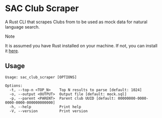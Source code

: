 # SAC Club Scraper

A Rust CLI that scrapes Clubs from to be used as mock data for natural language search.

> [!NOTE]
> It is assumed you have Rust installed on your machine. If not, you can install it [here](https://www.rust-lang.org/tools/install).

## Usage

```console
Usage: sac_club_scraper [OPTIONS]

Options:
  -t, --top-n <TOP_N>    Top N results to parse [default: 1024]
  -o, --output <OUTPUT>  Output file [default: mock.sql]
  -p, --parent <PARENT>  Parent club UUID [default: 00000000-0000-0000-0000-000000000000]
  -h, --help             Print help
  -V, --version          Print version
```
